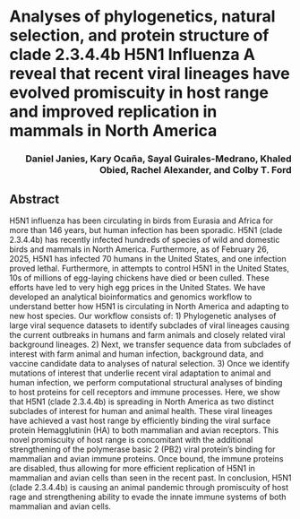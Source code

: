 # Analyses of phylogenetics, natural selection, and protein structure of clade 2.3.4.4b H5N1 Influenza A reveal that recent viral lineages have evolved promiscuity in host range and improved replication in mammals in North America

<h3 align="right">Daniel Janies, Kary Ocaña, Sayal Guirales-Medrano, Khaled Obied, Rachel Alexander, and Colby T. Ford</h3>

## Abstract

H5N1 influenza has been circulating in birds from Eurasia and Africa for more than 146 years, but human infection has been sporadic. H5N1 (clade 2.3.4.4b) has recently infected hundreds of species of wild and domestic birds and mammals in North America. Furthermore, as of February 26, 2025, H5N1 has infected 70 humans in the United States, and one infection proved lethal. Furthermore, in attempts to control H5N1 in the United States, 10s of millions of egg-laying chickens have died or been culled.  These efforts have led to very high egg prices in the United States. We have developed an analytical bioinformatics and genomics workflow to understand better how H5N1 is circulating in North America and adapting to new host species.  Our workflow consists of: 1) Phylogenetic analyses of large viral sequence datasets to identify subclades of viral lineages causing the current outbreaks in humans and farm animals and closely related viral background lineages. 2) Next, we transfer sequence data from subclades of interest with farm animal and human infection, background data, and vaccine candidate data to analyses of natural selection. 3) Once we identify mutations of interest that underlie recent viral adaptation to animal and human infection, we perform computational structural analyses of binding to host proteins for cell receptors and immune processes. Here, we show that H5N1 (clade 2.3.4.4b) is spreading in North America as two distinct subclades of interest for human and animal health.  These viral lineages have achieved a vast host range by efficiently binding the viral surface protein Hemagglutinin (HA) to both mammalian and avian receptors.  This novel promiscuity of host range is concomitant with the additional strengthening of the polymerase basic 2 (PB2) viral protein’s binding for mammalian and avian immune proteins.  Once bound, the immune proteins are disabled, thus allowing for more efficient replication of H5N1 in mammalian and avian cells than seen in the recent past. In conclusion, H5N1 (clade 2.3.4.4b) is causing an animal pandemic through promiscuity of host rage and strengthening ability to evade the innate immune systems of both mammalian and avian cells.
